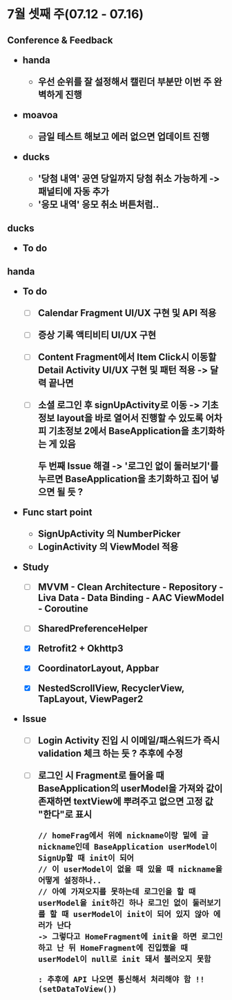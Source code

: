 <h1>7월 셋째 주(07.12 - 07.16)



<h2>Conference & Feedback

- handa
  - 우선 순위를 잘 설정해서 캘린더 부분만 이번 주 완벽하게 진행

- moavoa
  - 금일 테스트 해보고 에러 없으면 업데이트 진행

- ducks
  - '당첨 내역' 공연 당일까지 당첨 취소 가능하게 -> 패널티에 자동 추가
  - '응모 내역' 응모 취소 버튼처럼..





<h2>ducks

- To do





<h2>handa

- To do

  - [ ] Calendar Fragment UI/UX 구현 및 API 적용

  - [ ] 증상 기록 액티비티 UI/UX 구현

  - [ ] Content Fragment에서 Item Click시 이동할 Detail Activity UI/UX 구현 및 패턴 적용
    -> 달력 끝나면

  - [ ] 소셜 로그인 후 signUpActivity로 이동 -> 기초정보 layout을 바로 열어서 진행할 수 있도록
    어차피 기초정보 2에서 BaseApplication을 초기화하는 게 있음

    두 번째 Issue 해결 -> '로그인 없이 둘러보기'를 누르면 BaseApplication을 초기화하고 집어 넣으면 될 듯 ?





- Func start point
  - SignUpActivity 의 NumberPicker
  - LoginActivity 의 ViewModel 적용





- Study
  - [ ] MVVM - Clean Architecture - Repository - Liva Data - Data Binding - AAC ViewModel -
    Coroutine
  - [ ] SharedPreferenceHelper
  - [x] Retrofit2 + Okhttp3
  - [x] CoordinatorLayout, Appbar
  - [x] NestedScrollView, RecyclerView, TapLayout, ViewPager2





- Issue

  - [ ] Login Activity 진입 시 이메일/패스워드가 즉시 validation 체크 하는 듯 ?
    추후에 수정

  - [ ] 로그인 시 Fragment로 들어올 때 BaseApplication의 userModel을 가져와 값이 존재하면 textView에 뿌려주고 없으면 고정 값 "한다"로 표시

    ```
    // homeFrag에서 위에 nickname이랑 밑에 글 nickname인데 BaseApplication userModel이 SignUp할 때 init이 되어
    // 이 userModel이 없을 때 있을 때 nickname을 어떻게 설정하나..
    // 아예 가져오지를 못하는데 로그인을 할 때 userModel을 init하긴 하나 로그인 없이 둘러보기를 할 때 userModel이 init이 되어 있지 않아 에러가 난다
    -> 그렇다고 HomeFragment에 init을 하면 로그인하고 난 뒤 HomeFragment에 진입했을 때 userModel이 null로 init 돼서 불러오지 못함
    
    : 추후에 API 나오면 통신해서 처리해야 함 !!(setDataToView())
    ```

